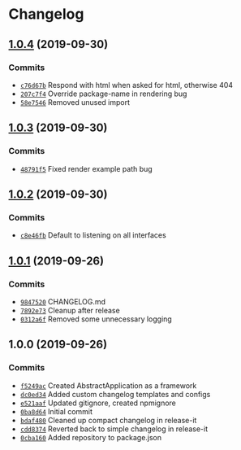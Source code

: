 # Changelog

## [1.0.4](https://github.com/atsjj/lambda/compare/1.0.3...1.0.4) (2019-09-30)

### Commits

* [`c76d67b`](https://github.com/atsjj/lambda/commit/c76d67bb38b21cf76c1beffe1998413f2827d7c4) Respond with html when asked for html, otherwise 404
* [`207c7f4`](https://github.com/atsjj/lambda/commit/207c7f4527debf9a4c20eb1beedafc46128e2e73) Override package-name in rendering bug
* [`58e7546`](https://github.com/atsjj/lambda/commit/58e75464e3533f0ed09ae5b98f1bbf5d2fce05a5) Removed unused import
## [1.0.3](https://github.com/atsjj/lambda/compare/1.0.2...1.0.3) (2019-09-30)

### Commits

* [`48791f5`](https://github.com/atsjj/lambda/commit/48791f5eaaba0aede967a1545957e9ca8d4aaf09) Fixed render example path bug
## [1.0.2](https://github.com/atsjj/lambda/compare/1.0.1...1.0.2) (2019-09-30)

### Commits

* [`c8e46fb`](https://github.com/atsjj/lambda/commit/c8e46fb4a148cfc35f36e8b6dc75c3b087077fd6) Default to listening on all interfaces
## [1.0.1](https://github.com/atsjj/lambda/compare/1.0.0...1.0.1) (2019-09-26)

### Commits

* [`9847520`](https://github.com/atsjj/lambda/commit/9847520b97e344acdef34cb3097d876a3ce8edf6) CHANGELOG.md
* [`7892e73`](https://github.com/atsjj/lambda/commit/7892e733b246bf539ebbb49f2a1dca1dc70e8396) Cleanup after release
* [`0312a6f`](https://github.com/atsjj/lambda/commit/0312a6f094657c6a0fc944c9b4767d280f76381b) Removed some unnecessary logging
## 1.0.0 (2019-09-26)

### Commits

* [`f5249ac`](https://github.com/atsjj/lambda/commit/f5249ac1e76246d6731a21724e6ac19f067553f4) Created AbstractApplication as a framework
* [`dc0ed34`](https://github.com/atsjj/lambda/commit/dc0ed343e0de496cab901c6f0111b40c98b1e545) Added custom changelog templates and configs
* [`e521aaf`](https://github.com/atsjj/lambda/commit/e521aaf750c9ff937476c4d4e984eaac390a71e1) Updated gitignore, created npmignore
* [`0ba8d64`](https://github.com/atsjj/lambda/commit/0ba8d646424db147c922ca1ed53a9bc0c7d611aa) Initial commit
* [`bdaf480`](https://github.com/atsjj/lambda/commit/bdaf4800e8cb95391227414127f26ffb4906ce01) Cleaned up compact changelog in release-it
* [`cdd8374`](https://github.com/atsjj/lambda/commit/cdd8374b7be91326174d816015090d7d9d7d3380) Reverted back to simple changelog in release-it
* [`0cba160`](https://github.com/atsjj/lambda/commit/0cba160d07ff93066da5507fc69ec65dd6bcfc57) Added repository to package.json
